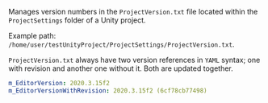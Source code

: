 Manages version numbers in the `ProjectVersion.txt` file located within the `ProjectSettings` folder of a Unity project.

Example path: `/home/user/testUnityProject/ProjectSettings/ProjectVersion.txt`.

`ProjectVersion.txt` always have two version references in `YAML` syntax; one with revision and another one without it.
Both are updated together.

```yml
m_EditorVersion: 2020.3.15f2
m_EditorVersionWithRevision: 2020.3.15f2 (6cf78cb77498)
```

